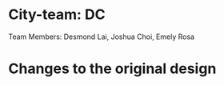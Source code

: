 # City-team: DC
Team Members: Desmond Lai, Joshua Choi, Emely Rosa
# Changes to the original design

